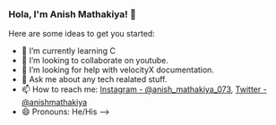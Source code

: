 ### Hola, I'm Anish Mathakiya! 👋

Here are some ideas to get you started:

- 🌱 I’m currently learning C
- 👯 I’m looking to collaborate on youtube.
- 🤔 I’m looking for help with velocityX documentation.
- 💬 Ask me about any tech realated stuff.
- 📫 How to reach me: [Instagram - @anish_mathakiya_073](https://www.instagram.com/anish_mathakiya_073/), [Twitter - @anishmathakiya](https://twitter.com/anishmathakiya)
- 😄 Pronouns: He/His 
-->
